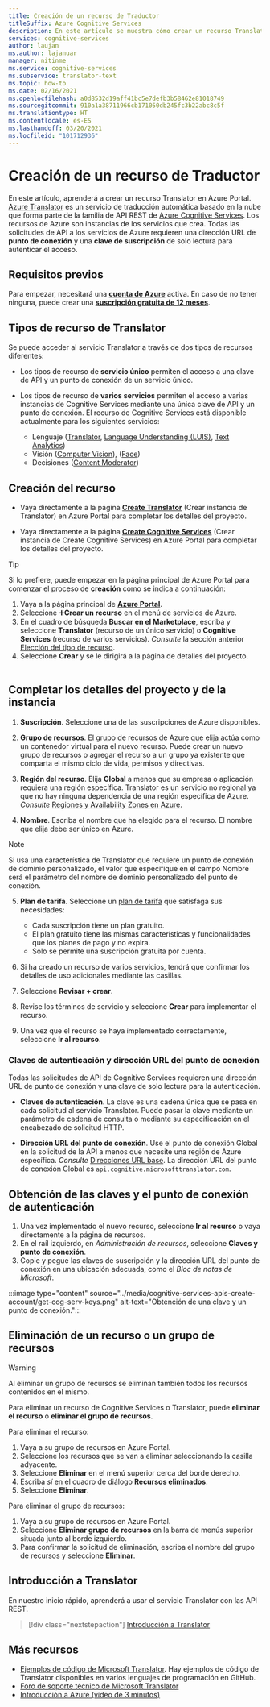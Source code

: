 ```yaml
---
title: Creación de un recurso de Traductor
titleSuffix: Azure Cognitive Services
description: En este artículo se muestra cómo crear un recurso Translator de Azure Cognitive Services y obtener una clave de suscripción y una dirección URL de punto de conexión.
services: cognitive-services
author: laujan
ms.author: lajanuar
manager: nitinme
ms.service: cognitive-services
ms.subservice: translator-text
ms.topic: how-to
ms.date: 02/16/2021
ms.openlocfilehash: a0d8532d19aff41bc5e7defb3b58462e81018749
ms.sourcegitcommit: 910a1a38711966cb171050db245fc3b22abc8c5f
ms.translationtype: HT
ms.contentlocale: es-ES
ms.lasthandoff: 03/20/2021
ms.locfileid: "101712936"
---
```

# <a name="create-a-translator-resource"></a>Creación de un recurso de Traductor

En este artículo, aprenderá a crear un recurso Translator en Azure Portal. [Azure Translator](translator-info-overview.md) es un servicio de traducción automática basado en la nube que forma parte de la familia de API REST de [Azure Cognitive Services](../what-are-cognitive-services.md). Los recursos de Azure son instancias de los servicios que crea. Todas las solicitudes de API a los servicios de Azure requieren una dirección URL de **punto de conexión** y una **clave de suscripción** de solo lectura para autenticar el acceso.

## <a name="prerequisites"></a>Requisitos previos

Para empezar, necesitará una [**cuenta de Azure**](https://azure.microsoft.com/free/cognitive-services/) activa.  En caso de no tener ninguna, puede crear una [**suscripción gratuita de 12 meses**](https://azure.microsoft.com/free/).

## <a name="translator-resource-types"></a>Tipos de recurso de Translator

Se puede acceder al servicio Translator a través de dos tipos de recursos diferentes:

* Los tipos de recurso de **servicio único** permiten el acceso a una clave de API y un punto de conexión de un servicio único.  

* Los tipos de recurso de **varios servicios** permiten el acceso a varias instancias de Cognitive Services mediante una única clave de API y un punto de conexión. El recurso de Cognitive Services está disponible actualmente para los siguientes servicios:
  * Lenguaje ([Translator](../translator/translator-info-overview.md), [Language Understanding (LUIS)](../luis/what-is-luis.md), [Text Analytics](../text-analytics/overview.md))  
  * Visión ([Computer Vision](../computer-vision/overview.md)), ([Face](../face/overview.md))  
  * Decisiones ([Content Moderator](../content-moderator/overview.md))  

## <a name="create-your-resource"></a>Creación del recurso

* Vaya directamente a la página [**Create Translator**](https://ms.portal.azure.com/#create/Microsoft.CognitiveServicesTextTranslation) (Crear instancia de Translator) en Azure Portal para completar los detalles del proyecto.

* Vaya directamente a la página [**Create Cognitive Services**](https://ms.portal.azure.com/#create/Microsoft.CognitiveServicesAllInOne) (Crear instancia de Create Cognitive Services) en Azure Portal para completar los detalles del proyecto.

>[!TIP]
>Si lo prefiere, puede empezar en la página principal de Azure Portal para comenzar el proceso de **creación** como se indica a continuación:
>
> 1. Vaya a la página principal de [**Azure Portal**](https://ms.portal.azure.com/#home).
> 1. Seleccione ➕**Crear un recurso** en el menú de servicios de Azure.
>1. En el cuadro de búsqueda **Buscar en el Marketplace**, escriba y seleccione **Translator** (recurso de un único servicio) o **Cognitive Services** (recurso de varios servicios).  *Consulte* la sección anterior [Elección del tipo de recurso](#create-your-resource).
> 1. Seleccione **Crear** y se le dirigirá a la página de detalles del proyecto.
><br/><br/>

## <a name="complete-your-project-and-instance-details"></a>Completar los detalles del proyecto y de la instancia

1. **Suscripción**. Seleccione una de las suscripciones de Azure disponibles.

1. **Grupo de recursos**. El grupo de recursos de Azure que elija actúa como un contenedor virtual para el nuevo recurso. Puede crear un nuevo grupo de recursos o agregar el recurso a un grupo ya existente que comparta el mismo ciclo de vida, permisos y directivas.

1. **Región del recurso**. Elija **Global** a menos que su empresa o aplicación requiera una región específica. Translator es un servicio no regional ya que no hay ninguna dependencia de una región específica de Azure. *Consulte* [Regiones y Availability Zones en Azure](../../availability-zones/az-overview.md).

1. **Nombre**. Escriba el nombre que ha elegido para el recurso. El nombre que elija debe ser único en Azure.

> [!NOTE]
> Si usa una característica de Translator que requiere un punto de conexión de dominio personalizado, el valor que especifique en el campo Nombre será el parámetro del nombre de dominio personalizado del punto de conexión.

5. **Plan de tarifa**. Seleccione un [plan de tarifa](https://azure.microsoft.com/pricing/details/cognitive-services/translator) que satisfaga sus necesidades:

   * Cada suscripción tiene un plan gratuito.
   * El plan gratuito tiene las mismas características y funcionalidades que los planes de pago y no expira.
   * Solo se permite una suscripción gratuita por cuenta.</li></ul>

1. Si ha creado un recurso de varios servicios, tendrá que confirmar los detalles de uso adicionales mediante las casillas.

1. Seleccione **Revisar + crear**.

1. Revise los términos de servicio y seleccione **Crear** para implementar el recurso.

1. Una vez que el recurso se haya implementado correctamente, seleccione **Ir al recurso**.

### <a name="authentication-keys-and-endpoint-url"></a>Claves de autenticación y dirección URL del punto de conexión

Todas las solicitudes de API de Cognitive Services requieren una dirección URL de punto de conexión y una clave de solo lectura para la autenticación.

* **Claves de autenticación**. La clave es una cadena única que se pasa en cada solicitud al servicio Translator. Puede pasar la clave mediante un parámetro de cadena de consulta o mediante su especificación en el encabezado de solicitud HTTP.

* **Dirección URL del punto de conexión**. Use el punto de conexión Global en la solicitud de la API a menos que necesite una región de Azure específica. *Consulte* [Direcciones URL base](reference/v3-0-reference.md#base-urls). La dirección URL del punto de conexión Global es `api.cognitive.microsofttranslator.com`.

## <a name="get-your-authentication-keys-and-endpoint"></a>Obtención de las claves y el punto de conexión de autenticación

1. Una vez implementado el nuevo recurso, seleccione **Ir al recurso** o vaya directamente a la página de recursos.
1. En el raíl izquierdo, en *Administración de recursos*, seleccione **Claves y punto de conexión**.
1. Copie y pegue las claves de suscripción y la dirección URL del punto de conexión en una ubicación adecuada, como el *Bloc de notas de Microsoft*.

:::image type="content" source="../media/cognitive-services-apis-create-account/get-cog-serv-keys.png" alt-text="Obtención de una clave y un punto de conexión.":::

## <a name="how-to-delete-a--resource-or-resource-group"></a>Eliminación de un recurso o un grupo de recursos

> [!Warning]
> Al eliminar un grupo de recursos se eliminan también todos los recursos contenidos en el mismo.

Para eliminar un recurso de Cognitive Services o Translator, puede **eliminar el recurso** o **eliminar el grupo de recursos**.

Para eliminar el recurso:

1. Vaya a su grupo de recursos en Azure Portal.
1. Seleccione los recursos que se van a eliminar seleccionando la casilla adyacente.
1. Seleccione **Eliminar** en el menú superior cerca del borde derecho.
1. Escriba *sí* en el cuadro de diálogo **Recursos eliminados**.
1. Seleccione **Eliminar**.

Para eliminar el grupo de recursos:

1. Vaya a su grupo de recursos en Azure Portal.
1. Seleccione **Eliminar grupo de recursos** en la barra de menús superior situada junto al borde izquierdo.
1. Para confirmar la solicitud de eliminación, escriba el nombre del grupo de recursos y seleccione **Eliminar**.

## <a name="how-to-get-started-with-translator"></a>Introducción a Translator

En nuestro inicio rápido, aprenderá a usar el servicio Translator con las API REST.

> [!div class="nextstepaction"]
> [Introducción a Translator](quickstart-translator.md)

## <a name="more-resources"></a>Más recursos

* [Ejemplos de código de Microsoft Translator](https://github.com/MicrosoftTranslator).  Hay ejemplos de código de Translator disponibles en varios lenguajes de programación en GitHub.
* [Foro de soporte técnico de Microsoft Translator](https://www.aka.ms/TranslatorForum)
* [Introducción a Azure (vídeo de 3 minutos)](https://azure.microsoft.com/get-started/?b=16.24)